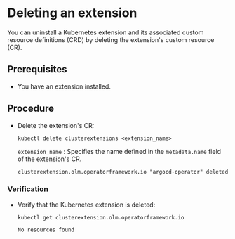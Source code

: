 # Deleting an extension

You can uninstall a Kubernetes extension and its associated custom resource definitions (CRD) by deleting the extension's custom resource (CR).

## Prerequisites

* You have an extension installed.

## Procedure

* Delete the extension's CR:

    ``` terminal
    kubectl delete clusterextensions <extension_name>
    ```

    `extension_name`
    : Specifies the name defined in the `metadata.name` field of the extension's CR.

    ``` text title="Example output"
    clusterextension.olm.operatorframework.io "argocd-operator" deleted
    ```

### Verification

* Verify that the Kubernetes extension is deleted:

    ``` terminal
    kubectl get clusterextension.olm.operatorframework.io
    ```

    ``` text title="Example output"
    No resources found
    ```
